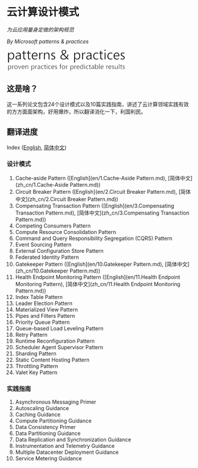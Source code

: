 # 云计算设计模式
*为云应用量身定做的架构规范*

*By Microsoft patterns & practices*

![Microsoft patterns & practices](files/README_logo.png)

## 这是啥？

这一系列论文包含24个设计模式以及10篇实践指南，讲述了云计算领域实践有效的方方面面架构，好用爆炸，所以翻译消化一下，利国利民。

## 翻译进度

Index ([English](en), [简体中文](zh_cn))

### 设计模式

1. Cache-aside Pattern ([English](en/1.Cache-Aside Pattern.md), [简体中文](zh_cn/1.Cache-Aside Pattern.md))
2. Circuit Breaker Pattern ([English](en/2.Circuit Breaker Pattern.md), [简体中文](zh_cn/2.Circuit Breaker Pattern.md))
3. Compensating Transaction Pattern ([English](en/3.Compensating Transaction Pattern.md), [简体中文](zh_cn/3.Compensating Transaction Pattern.md))
4. Competing Consumers Pattern
5. Compute Resource Consolidation Pattern
6. Command and Query Responsibility Segregation (CQRS) Pattern
7. Event Sourcing Pattern
8. External Configuration Store Pattern
9. Federated Identity Pattern
10. Gatekeeper Pattern ([English](en/10.Gatekeeper Pattern.md), [简体中文](zh_cn/10.Gatekeeper Pattern.md))
11. Health Endpoint Monitoring Pattern ([English](en/11.Health Endpoint Monitoring Pattern), [简体中文](zh_cn/11.Health Endpoint Monitoring Pattern.md))
12. Index Table Pattern
13. Leader Election Pattern
14. Materialized View Pattern
15. Pipes and Filters Pattern
16. Priority Queue Pattern
17. Queue-based Load Leveling Pattern
18. Retry Pattern
19. Runtime Reconfiguration Pattern
20. Scheduler Agent Supervisor Pattern
21. Sharding Pattern
22. Static Content Hosting Pattern
23. Throttling Pattern
24. Valet Key Pattern

### 实践指南

1. Asynchronous Messaging Primer
2. Autoscaling Guidance
3. Caching Guidance
4. Compute Partitioning Guidance
5. Data Consistency Primer
6. Data Partitioning Guidance
7. Data Replication and Synchronization Guidance
8. Instrumentation and Telemetry Guidance
9. Multiple Datacenter Deployment Guidance
10. Service Metering Guidance

